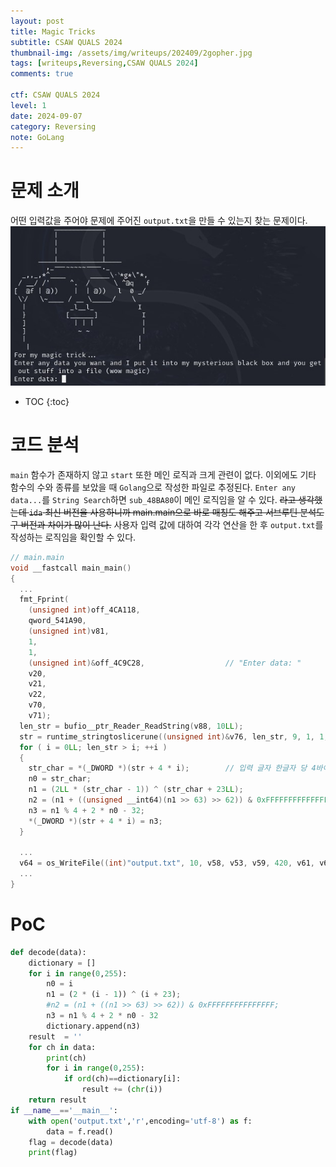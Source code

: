 ```yaml
---
layout: post
title: Magic Tricks
subtitle: CSAW QUALS 2024
thumbnail-img: /assets/img/writeups/202409/2gopher.jpg
tags: [writeups,Reversing,CSAW QUALS 2024]
comments: true

ctf: CSAW QUALS 2024
level: 1              
date: 2024-09-07      
category: Reversing
note: GoLang              
---
```


# 문제 소개
어떤 입력값을 주어야 문제에 주어진 `output.txt`을 만들 수 있는지 찾는 문제이다. 
![gopher](/assets/img/writeups/202409/2gopher.jpg)

* TOC
{:toc}

# 코드 분석
`main` 함수가 존재하지 않고 `start` 또한 메인 로직과 크게 관련이 없다. 이외에도 기타 함수의 수와 종류를 보았을 때 `Golang`으로 작성한 파일로 추정된다. 
`Enter any data...`를 `String Search`하면 `sub_48BA80`이 메인 로직임을 알 수 있다. ~~라고 생각했는데 `ida` 최신 버전을 사용하니까 main.main으로 바로 매칭도 해주고 서브루틴 분석도 구 버전과 차이가 많이 난다.~~
사용자 입력 값에 대하여 각각 연산을 한 후 ``output.txt``를 작성하는 로직임을 확인할 수 있다.
~~~cpp
// main.main
void __fastcall main_main()
{
  ...
  fmt_Fprint(
    (unsigned int)off_4CA118,
    qword_541A90,
    (unsigned int)v81,
    1,
    1,
    (unsigned int)&off_4C9C28,                  // "Enter data: "
    v20,
    v21,
    v22,
    v70,
    v71);
  len_str = bufio__ptr_Reader_ReadString(v88, 10LL);
  str = runtime_stringtoslicerune((unsigned int)&v76, len_str, 9, 1, 1, v24, v25, v26, v27, v70, v71, (__int64)v72.ptr);
  for ( i = 0LL; len_str > i; ++i )
  {
    str_char = *(_DWORD *)(str + 4 * i);        // 입력 글자 한글자 당 4바이트 단위로 저장
    n0 = str_char;
    n1 = (2LL * (str_char - 1)) ^ (str_char + 23LL);
    n2 = (n1 + ((unsigned __int64)(n1 >> 63) >> 62)) & 0xFFFFFFFFFFFFFFFCLL;
    n3 = n1 % 4 + 2 * n0 - 32;
    *(_DWORD *)(str + 4 * i) = n3;
  }
  
  ...
  v64 = os_WriteFile((int)"output.txt", 10, v58, v53, v59, 420, v61, v62, v63, v70, v71, v72, v73);
  ...
}
~~~

# PoC
~~~python
def decode(data):
    dictionary = []
    for i in range(0,255):
        n0 = i
        n1 = (2 * (i - 1)) ^ (i + 23);
        #n2 = (n1 + ((n1 >> 63) >> 62)) & 0xFFFFFFFFFFFFFFF;
        n3 = n1 % 4 + 2 * n0 - 32
        dictionary.append(n3)  
    result  = ''
    for ch in data:
        print(ch)
        for i in range(0,255):
            if ord(ch)==dictionary[i]:
                result += (chr(i))
    return result
if __name__=='__main__':
    with open('output.txt','r',encoding='utf-8') as f:
        data = f.read()
    flag = decode(data)
    print(flag)
~~~

